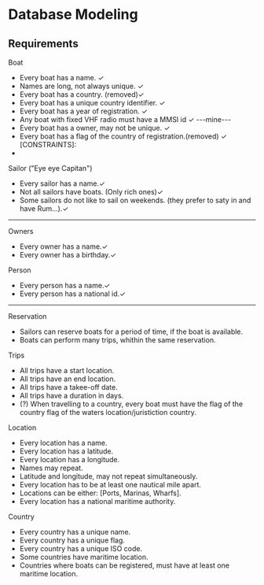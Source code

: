 # Database Modeling
## Requirements
Boat
- Every boat has a name. ✓ 
- Names are long, not always unique. ✓
- Every boat has a country. (removed)✓
- Every boat has a unique country identifier. ✓
- Every boat has a year of registration. ✓
- Any boat with fixed VHF radio must have a MMSI id ✓
---mine---
- Every boat has a owner, may not be unique. ✓
- Every boat has a flag of the country of registration.(removed) ✓
[CONSTRAINTS]: 
-  

Sailor ("Eye eye Capitan") 
- Every sailor has a name.✓
- Not all sailors have boats. (Only rich ones)✓
- Some sailors do not like to sail on weekends. (they prefer to saty in and have Rum...).✓

-------
Owners
- Every owner has a name.✓
- Every owner has a birthday.✓

Person
- Every person has a name.✓
- Every person has a national id.✓
-------

Reservation
- Sailors can reserve boats for a period of time, if the boat is available.
- Boats can perform many trips, whithin the same reservation.

Trips
- All trips have a start location.
- All trips have an end location.
- All trips have a takee-off date.
- All trips have a duration in days.
- (?) When travelling to a country, every boat must have the flag of the country flag of the waters location/juristiction country.

Location
- Every location has a name.
- Every location has a latitude.
- Every location has a longitude.
- Names may repeat.
- Latitude and longitude, may not repeat simultaneously.
- Every location has to be at least one nautical mile apart.
- Locations can be either: [Ports, Marinas, Wharfs].
- Every location has a national maritime authority.

Country
- Every country has a unique name.
- Every country has a unique flag.
- Every country has a unique ISO code.
- Some countries have maritime location.
- Countries where boats can be registered, must have at least one maritime location.


 

